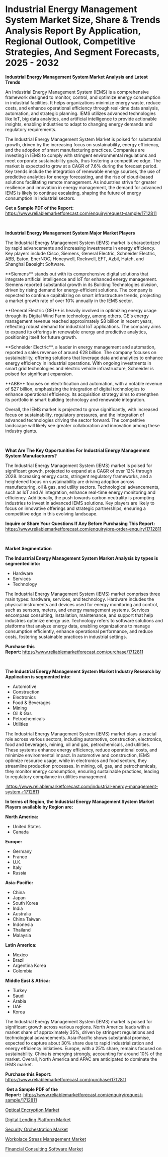 <p><h1>Industrial Energy Management System Market Size, Share & Trends Analysis Report By Application, Regional Outlook, Competitive Strategies, And Segment Forecasts, 2025 - 2032</h1></p><p><strong>Industrial Energy Management System Market Analysis and Latest Trends</strong></p>
<p><p>An Industrial Energy Management System (IEMS) is a comprehensive framework designed to monitor, control, and optimize energy consumption in industrial facilities. It helps organizations minimize energy waste, reduce costs, and enhance operational efficiency through real-time data analysis, automation, and strategic planning. IEMS utilizes advanced technologies like IoT, big data analytics, and artificial intelligence to provide actionable insights, enabling industries to adapt to changing energy demands and regulatory requirements.</p><p>The Industrial Energy Management System Market is poised for substantial growth, driven by the increasing focus on sustainability, energy efficiency, and the adoption of smart manufacturing practices. Companies are investing in IEMS to comply with stringent environmental regulations and meet corporate sustainability goals, thus fostering a competitive edge. The market is expected to grow at a CAGR of 7.6% during the forecast period. Key trends include the integration of renewable energy sources, the use of predictive analytics for energy forecasting, and the rise of cloud-based solutions facilitating remote management. As industries strive for greater resilience and innovation in energy management, the demand for advanced IEMS is likely to continue escalating, shaping the future of energy consumption in industrial sectors.</p></p>
<p><strong>Get a Sample PDF of the Report:&nbsp;</strong> <a href="https://www.reliablemarketforecast.com/enquiry/request-sample/1712811?utm_campaign=1842&utm_medium=2&utm_source=Github&utm_content=ia&utm_term=10032025&utm_id=industrial-energy-management-system">https://www.reliablemarketforecast.com/enquiry/request-sample/1712811</a></p>
<p>&nbsp;</p>
<p><strong>Industrial Energy Management System Major Market Players</strong></p>
<p><p>The Industrial Energy Management System (IEMS) market is characterized by rapid advancements and increasing investments in energy efficiency. Key players include Cisco, Siemens, General Electric, Schneider Electric, ABB, Eaton, EnerNOC, Honeywell, Rockwell, EFT, Azbil, Hatch, and Shanghai Baosight Software.</p><p>**Siemens** stands out with its comprehensive digital solutions that integrate artificial intelligence and IoT for enhanced energy management. Siemens reported substantial growth in its Building Technologies division, driven by rising demand for energy-efficient solutions. The company is expected to continue capitalizing on smart infrastructure trends, projecting a market growth rate of over 10% annually in the IEMS sector.</p><p>**General Electric (GE)** is heavily involved in optimizing energy usage through its Digital Wind Farm technology, among others. GE's energy management revenue reached approximately $8 billion in recent years, reflecting robust demand for industrial IoT applications. The company aims to expand its offerings in renewable energy and predictive analytics, positioning itself for future growth.</p><p>**Schneider Electric**, a leader in energy management and automation, reported a sales revenue of around €28 billion. The company focuses on sustainability, offering solutions that leverage data and analytics to enhance energy efficiency in industrial operations. With ongoing investments in smart grid technologies and electric vehicle infrastructure, Schneider is poised for significant expansion.</p><p>**ABB** focuses on electrification and automation, with a notable revenue of $27 billion, emphasizing the integration of digital technologies to enhance operational efficiency. Its acquisition strategy aims to strengthen its portfolio in smart building technology and renewable integration.</p><p>Overall, the IEMS market is projected to grow significantly, with increased focus on sustainability, regulatory pressures, and the integration of advanced technologies driving the sector forward. The competitive landscape will likely see greater collaboration and innovation among these industry giants.</p></p>
<p>&nbsp;</p>
<p><strong>What Are The Key Opportunities For Industrial Energy Management System Manufacturers?</strong></p>
<p><p>The Industrial Energy Management System (IEMS) market is poised for significant growth, projected to expand at a CAGR of over 12% through 2028. Increasing energy costs, stringent regulatory frameworks, and a heightened focus on sustainability are driving adoption across manufacturing, oil & gas, and utility sectors. Technological advancements, such as IoT and AI integration, enhance real-time energy monitoring and efficiency. Additionally, the push towards carbon neutrality is prompting industries to invest in advanced IEMS solutions. Key players are likely to focus on innovative offerings and strategic partnerships, ensuring a competitive edge in this evolving landscape.</p></p>
<p><strong>Inquire or Share Your Questions If Any Before Purchasing This Report:</strong> <a href="https://www.reliablemarketforecast.com/enquiry/pre-order-enquiry/1712811?utm_campaign=1842&utm_medium=2&utm_source=Github&utm_content=ia&utm_term=10032025&utm_id=industrial-energy-management-system">https://www.reliablemarketforecast.com/enquiry/pre-order-enquiry/1712811</a></p>
<p>&nbsp;</p>
<p><strong>Market Segmentation</strong></p>
<p><strong>The Industrial Energy Management System Market Analysis by types is segmented into:</strong></p>
<p><ul><li>Hardware</li><li>Services</li><li>Technology</li></ul></p>
<p><p>The Industrial Energy Management System (IEMS) market comprises three main types: hardware, services, and technology. Hardware includes the physical instruments and devices used for energy monitoring and control, such as sensors, meters, and energy management systems. Services encompass consulting, installation, maintenance, and support that help industries optimize energy use. Technology refers to software solutions and platforms that analyze energy data, enabling organizations to manage consumption efficiently, enhance operational performance, and reduce costs, fostering sustainable practices in industrial settings.</p></p>
<p><strong>Purchase this Report:&nbsp;</strong><a href="https://www.reliablemarketforecast.com/purchase/1712811?utm_campaign=1842&utm_medium=2&utm_source=Github&utm_content=ia&utm_term=10032025&utm_id=industrial-energy-management-system">https://www.reliablemarketforecast.com/purchase/1712811</a></p>
<p>&nbsp;</p>
<p><strong>The Industrial Energy Management System Market Industry Research by Application is segmented into:</strong></p>
<p><ul><li>Automotive</li><li>Construction</li><li>Electronics</li><li>Food & Beverages</li><li>Mining</li><li>Oil & Gas</li><li>Petrochemicals</li><li>Utilities</li></ul></p>
<p><p>The Industrial Energy Management System (IEMS) market plays a crucial role across various sectors, including automotive, construction, electronics, food and beverages, mining, oil and gas, petrochemicals, and utilities. These systems enhance energy efficiency, reduce operational costs, and minimize environmental impact. In automotive and construction, IEMS optimize resource usage, while in electronics and food sectors, they streamline production processes. In mining, oil, gas, and petrochemicals, they monitor energy consumption, ensuring sustainable practices, leading to regulatory compliance in utilities management.</p></p>
<p><a href="https://www.reliablemarketforecast.com/industrial-energy-management-system-r1712811?utm_campaign=1842&utm_medium=2&utm_source=Github&utm_content=ia&utm_term=10032025&utm_id=industrial-energy-management-system">&nbsp;https://www.reliablemarketforecast.com/industrial-energy-management-system-r1712811</a></p>
<p><strong>In terms of Region, the Industrial Energy Management System Market Players available by Region are:</strong></p>
<p>
    <p> <strong> North America: </strong>
        <ul>
            <li>United States</li>
            <li>Canada</li>
        </ul>
        </p> 
    <p> <strong> Europe: </strong>
        <ul>
            <li>Germany</li>
            <li>France</li>
            <li>U.K.</li>
            <li>Italy</li>
            <li>Russia</li>
        </ul>
        </p> 
    <p> <strong> Asia-Pacific: </strong>
        <ul>
            <li>China</li>
            <li>Japan</li>
            <li>South Korea</li>
            <li>India</li>
            <li>Australia</li>
            <li>China Taiwan</li>
            <li>Indonesia</li>
            <li>Thailand</li>
            <li>Malaysia</li>
        </ul>
        </p> 
    <p> <strong> Latin America: </strong>
        <ul>
            <li>Mexico</li>
            <li>Brazil</li>
            <li>Argentina Korea</li>
            <li>Colombia</li>
        </ul>
        </p> 
    <p> <strong> Middle East & Africa: </strong>
        <ul>
            <li>Turkey</li>
            <li>Saudi</li>
            <li>Arabia</li>
            <li>UAE</li>
            <li>Korea</li>
        </ul>
    </p>
    </p>
<p><p>The Industrial Energy Management System (IEMS) market is poised for significant growth across various regions. North America leads with a market share of approximately 35%, driven by stringent regulations and technological advancements. Asia-Pacific shows substantial promise, expected to capture about 30% share due to rapid industrialization and energy efficiency initiatives. Europe, with a 25% share, remains focused on sustainability. China is emerging strongly, accounting for around 10% of the market. Overall, North America and APAC are anticipated to dominate the IEMS market.</p></p>
<p><strong>Purchase this Report: </strong><a href="https://www.reliablemarketforecast.com/purchase/1712811?utm_campaign=1842&utm_medium=2&utm_source=Github&utm_content=ia&utm_term=10032025&utm_id=industrial-energy-management-system">https://www.reliablemarketforecast.com/purchase/1712811</a></p>
<p>&nbsp;<strong>Get a Sample PDF of the Report:&nbsp;&nbsp;</strong><a href="https://www.reliablemarketforecast.com/enquiry/request-sample/1712811?utm_campaign=1842&utm_medium=2&utm_source=Github&utm_content=ia&utm_term=10032025&utm_id=industrial-energy-management-system">https://www.reliablemarketforecast.com/enquiry/request-sample/1712811</a></p>
<p><strong></strong></p>
<p><p><a href="https://github.com/afghatakito29/Market-Research-Report-List-1/blob/main/optical-encryption-market.md?utm_campaign=1842&utm_medium=2&utm_source=Github&utm_content=ia&utm_term=10032025&utm_id=industrial-energy-management-system">Optical Encryption Market</a></p><p><a href="https://github.com/vespigeakexc/Market-Research-Report-List-1/blob/main/digital-lending-platform-market.md?utm_campaign=1842&utm_medium=2&utm_source=Github&utm_content=ia&utm_term=10032025&utm_id=industrial-energy-management-system">Digital Lending Platform Market</a></p><p><a href="https://github.com/moorsdorak31/Market-Research-Report-List-1/blob/main/security-orchestration-market.md?utm_campaign=1842&utm_medium=2&utm_source=Github&utm_content=ia&utm_term=10032025&utm_id=industrial-energy-management-system">Security Orchestration Market</a></p><p><a href="https://github.com/eimutelufta/Market-Research-Report-List-1/blob/main/workplace-stress-management-market.md?utm_campaign=1842&utm_medium=2&utm_source=Github&utm_content=ia&utm_term=10032025&utm_id=industrial-energy-management-system">Workplace Stress Management Market</a></p><p><a href="https://github.com/bartzthateis/Market-Research-Report-List-1/blob/main/financial-consulting-software-market.md?utm_campaign=1842&utm_medium=2&utm_source=Github&utm_content=ia&utm_term=10032025&utm_id=industrial-energy-management-system">Financial Consulting Software Market</a></p></p>